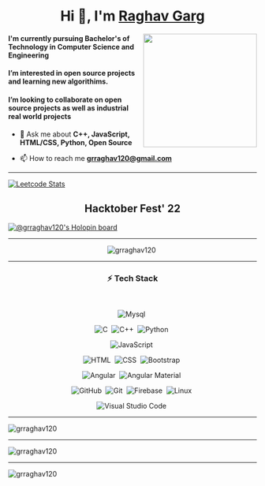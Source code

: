 <h1 align="center">Hi 👋, I'm <a href="https://www.linkedin.com/in/raghavgarg2002/" target="_blank">Raghav Garg </a></h1>
<img align='right' src="https://media.giphy.com/media/M9gbBd9nbDrOTu1Mqx/giphy.gif" width="230">
<h4> I'm currently pursuing Bachelor's of Technology in Computer Science and Engineering </h4>
<h4> I’m interested in open source projects and learning new algorithims.</h3>
<h4> I’m looking to collaborate on open source projects as well as industrial real world projects</h3>
<p></p>
<!-- <p align="center"> <a href="https://github.com/ryo-ma/github-profile-trophy"><img src="https://github-profile-trophy.vercel.app/?username=grraghav120" alt="grraghav120" /></a> </p> -->

<!-- - 🌱 I’m currently learning **this beautiful world of computer science and programming and learning DSA to strong my problem solving skills.** -->

- 💬 Ask me about **C++, JavaScript, HTML/CSS, Python, Open Source**

- 📫 How to reach me **grraghav120@gmail.com**
<hr>

<!-- ![Code Time](http://img.shields.io/badge/Code%20Time-2%2C066%20hrs%2016%20mins-blue) -->
 [![Leetcode Stats](https://leetcard.jacoblin.cool/grraghav)](https://leetcode.com/grraghav)

<h2 align="center">Hacktober Fest' 22</h2>

[![@grraghav120's Holopin board](https://holopin.me/grraghav120)](https://holopin.io/@grraghav120)

<!-- <h3 align="left">Connect with me:</h3>
<p align="left">
<a href="https://dev.to/grraghav120" target="blank"><img align="center" src="https://raw.githubusercontent.com/rahuldkjain/github-profile-readme-generator/master/src/images/icons/Social/devto.svg" alt="grraghav120" height="30" width="40" /></a>
<a href="https://linkedin.com/in/raghavgarg2002" target="blank"><img align="center" src="https://raw.githubusercontent.com/rahuldkjain/github-profile-readme-generator/master/src/images/icons/Social/linked-in-alt.svg" alt="https://www.linkedin.com/in/raghavgarg2002" height="30" width="40" /></a>
<a href="https://www.codechef.com/users/grraghav" target="blank"><img align="center" src="https://cdn.jsdelivr.net/npm/simple-icons@3.1.0/icons/codechef.svg" alt="grraghav" height="30" width="40" /></a>
<a href="https://www.hackerrank.com/grraghav120" target="blank"><img align="center" src="https://raw.githubusercontent.com/rahuldkjain/github-profile-readme-generator/master/src/images/icons/Social/hackerrank.svg" alt="grraghav120" height="30" width="40" /></a>
<a href="https://www.leetcode.com/grraghav" target="blank"><img align="center" src="https://raw.githubusercontent.com/rahuldkjain/github-profile-readme-generator/master/src/images/icons/Social/leet-code.svg" alt="grraghav" height="30" width="40" /></a>
<a href="https://auth.geeksforgeeks.org/user/grraghav120" target="blank"><img align="center" src="https://raw.githubusercontent.com/rahuldkjain/github-profile-readme-generator/master/src/images/icons/Social/geeks-for-geeks.svg" alt="https://auth.geeksforgeeks.org/user/grraghav120/practice" height="30" width="40" /></a>
</p> -->
<hr>
<!-- <h3 align="left">Languages and Tools:</h3>
<p align="left"> <a href="https://getbootstrap.com" target="_blank" rel="noreferrer"> <img src="https://raw.githubusercontent.com/devicons/devicon/master/icons/bootstrap/bootstrap-plain-wordmark.svg" alt="bootstrap" width="40" height="40"/> </a> <a href="https://www.cprogramming.com/" target="_blank" rel="noreferrer"> <img src="https://raw.githubusercontent.com/devicons/devicon/master/icons/c/c-original.svg" alt="c" width="40" height="40"/> </a> <a href="https://www.w3schools.com/cpp/" target="_blank" rel="noreferrer"> <img src="https://raw.githubusercontent.com/devicons/devicon/master/icons/cplusplus/cplusplus-original.svg" alt="cplusplus" width="40" height="40"/> </a> <a href="https://www.w3schools.com/css/" target="_blank" rel="noreferrer"> <img src="https://raw.githubusercontent.com/devicons/devicon/master/icons/css3/css3-original-wordmark.svg" alt="css3" width="40" height="40"/> </a> <a href="https://git-scm.com/" target="_blank" rel="noreferrer"> <img src="https://www.vectorlogo.zone/logos/git-scm/git-scm-icon.svg" alt="git" width="40" height="40"/> </a> <a href="https://www.w3.org/html/" target="_blank" rel="noreferrer"> <img src="https://raw.githubusercontent.com/devicons/devicon/master/icons/html5/html5-original-wordmark.svg" alt="html5" width="40" height="40"/> </a> <a href="https://www.java.com" target="_blank" rel="noreferrer"> <img src="https://raw.githubusercontent.com/devicons/devicon/master/icons/java/java-original.svg" alt="java" width="40" height="40"/> </a> <a href="https://developer.mozilla.org/en-US/docs/Web/JavaScript" target="_blank" rel="noreferrer"> <img src="https://raw.githubusercontent.com/devicons/devicon/master/icons/javascript/javascript-original.svg" alt="javascript" width="40" height="40"/> </a>
<a href="https://developer.mozilla.org/en-US/docs/Web/Angular" target="_blank" rel="noreferrer"> <img src="https://raw.githubusercontent.com/devicons/devicon/master/icons/javascript/angular-original.svg" alt="Angular" width="40" height="40"/> </a>
<a href="https://www.linux.org/" target="_blank" rel="noreferrer"> <img src="https://raw.githubusercontent.com/devicons/devicon/master/icons/linux/linux-original.svg" alt="linux" width="40" height="40"/> </a> <a href="https://www.mysql.com/" target="_blank" rel="noreferrer"> <img src="https://raw.githubusercontent.com/devicons/devicon/master/icons/mysql/mysql-original-wordmark.svg" alt="mysql" width="40" height="40"/> </a> <a href="https://nodejs.org" target="_blank" rel="noreferrer"> <img src="https://raw.githubusercontent.com/devicons/devicon/master/icons/nodejs/nodejs-original-wordmark.svg" alt="nodejs" width="40" height="40"/> </a> <a href="https://www.oracle.com/" target="_blank" rel="noreferrer"> <img src="https://raw.githubusercontent.com/devicons/devicon/master/icons/oracle/oracle-original.svg" alt="oracle" width="40" height="40"/> </a> <a href="https://postman.com" target="_blank" rel="noreferrer"> <img src="https://www.vectorlogo.zone/logos/getpostman/getpostman-icon.svg" alt="postman" width="40" height="40"/> </a> <a href="https://www.python.org" target="_blank" rel="noreferrer"> <img src="https://raw.githubusercontent.com/devicons/devicon/master/icons/python/python-original.svg" alt="python" width="40" height="40"/> </a> </p>
<hr>
 -->
 <div align="center">

<!-- replacer_start -->

![grraghav120](https://komarev.com/ghpvc/?username=grraghav120&label=Visitors&color=0e75b6&style=flat)&nbsp;

<!-- replacer_end -->

</div>

---

<div align="center">

### ⚡ Tech Stack

<br>

![Mysql](https://img.shields.io/badge/-Mysql-05122A?style=flat&logo=mysql)&nbsp;
<!-- ![Postgre Sql](https://img.shields.io/badge/-PostgreSQL-05122A?style=flat&logo=postgresql&logoColor=0064a5)&nbsp; -->

![C](https://img.shields.io/badge/-C-05122A?style=flat&logo=C)&nbsp;
![C++](https://img.shields.io/badge/-C++-05122A?style=flat&logo=C%2B%2B&logoColor=00599C)&nbsp;
![Python](https://img.shields.io/badge/-Python-05122A?style=flat&logo=python)&nbsp;
<!-- ![Java](https://img.shields.io/badge/-Java-05122A?style=flat&logo=Java&logoColor=FFA518)&nbsp; -->
![JavaScript](https://img.shields.io/badge/-JavaScript-05122A?style=flat&logo=javascript)&nbsp;

![HTML](https://img.shields.io/badge/-HTML-05122A?style=flat&logo=HTML5)&nbsp;
![CSS](https://img.shields.io/badge/-CSS-05122A?style=flat&logo=CSS3&logoColor=1572B6)&nbsp;
![Bootstrap](https://img.shields.io/badge/-Bootstrap-05122A?style=flat&logo=bootstrap&logoColor=563D7C)&nbsp;
<!-- ![Django](https://img.shields.io/badge/-Django-05122A?style=flat&logo=django&logoColor=092E20)&nbsp; -->
<!-- ![React](https://img.shields.io/badge/-React-05122A?style=flat&logo=react)&nbsp; -->
 
![Angular](https://img.shields.io/badge/-Angular-05122A?style=flat&logo=angular)&nbsp;
 ![Angular Material](https://img.shields.io/badge/-AngularMaterial-05122A?style=flat&logo=angular)&nbsp;
<!-- ![Gatsby](https://img.shields.io/badge/-Gatsby-05122A?style=flat&logo=gatsby&logoColor=663399)&nbsp; -->
<!-- ![Next JS](https://img.shields.io/badge/Next-black?style=flat&logo=next.js&logoColor=white) -->

![GitHub](https://img.shields.io/badge/-GitHub-05122A?style=flat&logo=github)&nbsp;
![Git](https://img.shields.io/badge/-Git-05122A?style=flat&logo=git)&nbsp;
![Firebase](https://img.shields.io/badge/-Firebase-05122A?style=flat&logo=firebase)&nbsp;
![Linux](https://img.shields.io/badge/-Linux-05122A?style=flat&logo=linux)&nbsp;
<!-- ![Postman](https://img.shields.io/badge/-Postman-05122A?style=flat&logo=Postman)&nbsp; -->
![Visual Studio Code](https://img.shields.io/badge/-Visual%20Studio%20Code-05122A?style=flat&logo=visual-studio-code&logoColor=007ACC)&nbsp;
 
</div>
 
<hr>

<p><img align="center" src="https://github-readme-stats.vercel.app/api?username=grraghav120&show_icons=true&locale=en" alt="grraghav120" /></p>
<hr>
<p><img align="center" src="https://github-readme-streak-stats.herokuapp.com/?user=grraghav120&" alt="grraghav120" /></p>
<hr>
<p><img align="left" src="https://github-readme-stats.vercel.app/api/top-langs?username=grraghav120&show_icons=true&locale=en&layout=compact" alt="grraghav120" /></p>



<!---
grraghav120/grraghav120 is a ✨ special ✨ repository because its `README.md` (this file) appears on your GitHub profile.
You can click the Preview link to take a look at your changes.
--->
